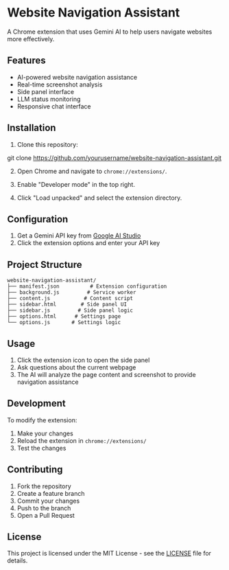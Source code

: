 # Website Navigation Assistant

A Chrome extension that uses Gemini AI to help users navigate websites more effectively.

## Features

- AI-powered website navigation assistance
- Real-time screenshot analysis
- Side panel interface
- LLM status monitoring
- Responsive chat interface

## Installation

1. Clone this repository:

git clone https://github.com/yourusername/website-navigation-assistant.git

2. Open Chrome and navigate to `chrome://extensions/`.

3. Enable "Developer mode" in the top right.

4. Click "Load unpacked" and select the extension directory.

## Configuration

1. Get a Gemini API key from [Google AI Studio](https://makersuite.google.com/app/apikey)
2. Click the extension options and enter your API key

## Project Structure

```
website-navigation-assistant/
├── manifest.json          # Extension configuration
├── background.js         # Service worker
├── content.js           # Content script
├── sidebar.html        # Side panel UI
├── sidebar.js         # Side panel logic
├── options.html      # Settings page
└── options.js       # Settings logic
```

## Usage

1. Click the extension icon to open the side panel
2. Ask questions about the current webpage
3. The AI will analyze the page content and screenshot to provide navigation assistance

## Development

To modify the extension:

1. Make your changes
2. Reload the extension in `chrome://extensions/`
3. Test the changes

## Contributing

1. Fork the repository
2. Create a feature branch
3. Commit your changes
4. Push to the branch
5. Open a Pull Request

## License

This project is licensed under the MIT License - see the [LICENSE](LICENSE) file for details.

